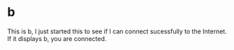 # b
This is b, I just started this to see if I can connect sucessfully to the Internet. If it displays b, you are connected.
